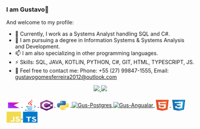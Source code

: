 ### I am Gustavo👋

And welcome to my profile:

- 🔭 Currently, I work as a Systems Analyst handling SQL and C#.
- 🌱 I am pursuing a degree in Information Systems & Systems Analysis and Development.
- 📫 I am also specializing in other programming languages.
- ⚡ Skills: SQL, JAVA, KOTLIN, PYTHON, C#, GIT, HTML, TYPESCRIPT, JS.
- 💬 Feel free to contact me: Phone: +55 (27) 99847-1555, Email: gustavogomesferreira2012@outlook.com

<div align="center">
  <a href="https://github.com/Gus027">
  <img height="180em" src="https://github-readme-stats.vercel.app/api?username=Gus027&show_icons=true&theme=dracula&include_all_commits=true&count_private=true"/>
  <img height="180em" src="https://github-readme-stats.vercel.app/api/top-langs/?username=Gus027&layout=compact&langs_count=7&theme=dracula"/>
</div>
  <div style="display: inline_block"><br>
  <img align="center" alt="Gus-kotlin" height="20" width="40" src="https://raw.githubusercontent.com/devicons/devicon/master/icons/kotlin/kotlin-original.svg"> 
  <img align="center" alt="Gus-java" height="35" width="40" src="https://raw.githubusercontent.com/devicons/devicon/master/icons/java/java-original.svg">     
  <img align="center" alt="Gus-Csharp" height="30" width="40" src="https://raw.githubusercontent.com/devicons/devicon/master/icons/csharp/csharp-original.svg">
  <img align="center" alt="Gus-Python" height="30" width="40" src="https://raw.githubusercontent.com/devicons/devicon/master/icons/python/python-original.svg">  
  <img align="center" alt="Gus-Postgres" height="30" width="40" src="https://cdn.jsdelivr.net/gh/devicons/devicon/icons/postgresql/postgresql-original.svg"/>
  <img align="center" alt="Gus-Angualar" height="30" width="40" src="https://cdn.jsdelivr.net/gh/devicons/devicon/icons/angularjs/angularjs-plain.svg">
  <img align="center" alt="Gus-HTML" height="30" width="40" src="https://raw.githubusercontent.com/devicons/devicon/master/icons/html5/html5-original.svg">
  <img align="center" alt="Gus-CSS" height="30" width="40" src="https://raw.githubusercontent.com/devicons/devicon/master/icons/css3/css3-original.svg">
  <img align="center" alt="Gus-Js" height="30" width="40" src="https://raw.githubusercontent.com/devicons/devicon/master/icons/javascript/javascript-plain.svg">
  <img align="center" alt="Gus-Ts" height="30" width="40" src="https://raw.githubusercontent.com/devicons/devicon/master/icons/typescript/typescript-plain.svg">
</div>
